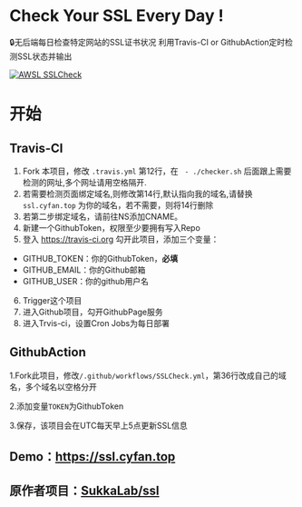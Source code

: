 # Check Your SSL Every Day ! 
🔒无后端每日检查特定网站的SSL证书状况
利用Travis-CI or GithubAction定时检测SSL状态并输出

[![AWSL SSLCheck](https://github.com/awslblog/ssl/actions/workflows/SSLCheck.yml/badge.svg)](https://github.com/awslblog/ssl/actions/workflows/SSLCheck.yml)
# 开始

## Travis-CI

1. Fork 本项目，修改 `.travis.yml` 第12行，在 `  - ./checker.sh ` 后面跟上需要检测的网址,多个网址请用空格隔开.
2. 若需要检测页面绑定域名,则修改第14行,默认指向我的域名,请替换 `ssl.cyfan.top` 为你的域名，若不需要，则将14行删除
3. 若第二步绑定域名，请前往NS添加CNAME。
4. 新建一个GithubToken，权限至少要拥有写入Repo
5. 登入 https://travis-ci.org 勾开此项目，添加三个变量：

- GITHUB_TOKEN：你的GithubToken，**必填**
- GITHUB_EMAIL：你的Github邮箱
- GITHUB_USER：你的github用户名

6. Trigger这个项目
7. 进入Github项目，勾开GithubPage服务
8. 进入Trvis-ci，设置Cron Jobs为每日部署

## GithubAction

1.Fork此项目，修改`/.github/workflows/SSLCheck.yml`，第36行改成自己的域名，多个域名以空格分开

2.添加变量`TOKEN`为GithubToken

3.保存，该项目会在UTC每天早上5点更新SSL信息

## Demo：https://ssl.cyfan.top
## 原作者项目：[SukkaLab/ssl](https://github.com/SukkaLab/ssl)

